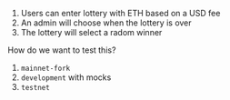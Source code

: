 1. Users can enter lottery with ETH based on a USD fee
2. An admin will choose when the lottery is over
3. The lottery will select a radom winner

How do we want to  test this?

1. `mainnet-fork`
2. `development` with mocks
3. `testnet`